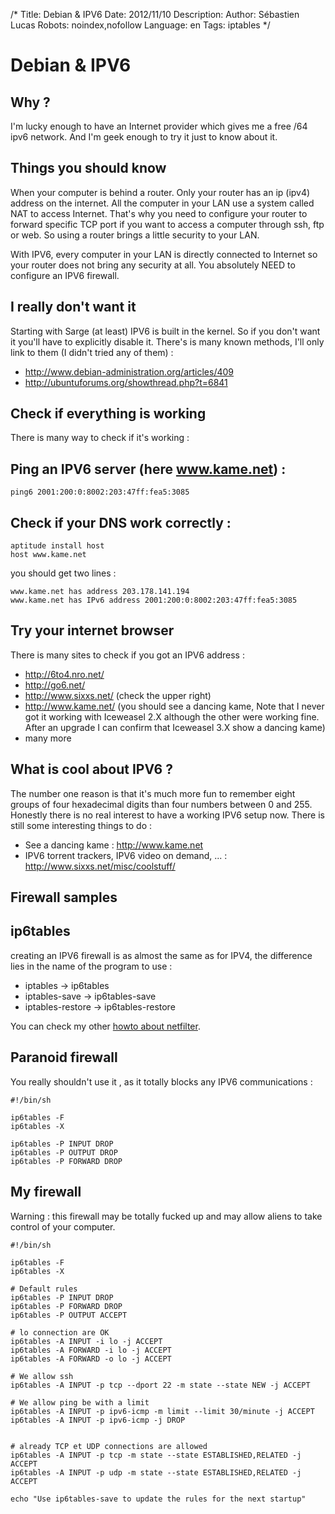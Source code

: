 /*
Title: Debian & IPV6
Date: 2012/11/10
Description: 
Author: Sébastien Lucas
Robots: noindex,nofollow
Language: en
Tags: iptables
*/
# Debian & IPV6

## Why ?
I'm lucky enough to have an Internet provider which gives me a free /64 ipv6 network. And I'm geek enough to try it just to know about it. 

## Things you should know

When your computer is behind a router. Only your router has an ip (ipv4) address on the internet. All the computer in your LAN use a system called NAT to access Internet. That's why you need to configure your router to forward specific TCP port if you want to access a computer through ssh, ftp or web. So using a router brings a little security to your LAN.

With IPV6, every computer in your LAN is directly connected to Internet so your router does not bring any security at all. You absolutely NEED to configure an IPV6 firewall.

## I really don't want it

Starting with Sarge (at least) IPV6 is built in the kernel. So if you don't want it you'll have to explicitly disable it. There's is many known methods, I'll only link to them (I didn't tried any of them) :

*	http://www.debian-administration.org/articles/409
*	http://ubuntuforums.org/showthread.php?t=6841

## Check if everything is working

There is many way to check if it's working :

## Ping an IPV6 server (here www.kame.net) :

```
ping6 2001:200:0:8002:203:47ff:fea5:3085
```

## Check if your DNS work correctly :

```
aptitude install host
host www.kame.net
```

you should get two lines :

```
www.kame.net has address 203.178.141.194
www.kame.net has IPv6 address 2001:200:0:8002:203:47ff:fea5:3085
```

## Try your internet browser

There is many sites to check if you got an IPV6 address :

*	http://6to4.nro.net/
*	http://go6.net/
*	http://www.sixxs.net/ (check the upper right)
*	http://www.kame.net/ (you should see a dancing kame, Note that I never got it working with Iceweasel 2.X although the other were working fine. After an upgrade I can confirm that Iceweasel 3.X show a dancing kame)
*	many more

## What is cool about IPV6 ?

The number one reason is that it's much more fun to remember eight groups of four hexadecimal digits than four numbers between 0 and 255. Honestly there is no real interest to have a working IPV6 setup now.
There is still some interesting things to do :

*	See a dancing kame : http://www.kame.net
*	IPV6 torrent trackers, IPV6 video on demand, ... : http://www.sixxs.net/misc/coolstuff/

## Firewall samples

## ip6tables
creating an IPV6 firewall is as almost the same as for IPV4, the difference lies in the name of the program to use :

*	iptables -> ip6tables
*	iptables-save -> ip6tables-save
*	iptables-restore -> ip6tables-restore

You can check my other [howto about netfilter](/en/debian/iptables).

## Paranoid firewall

You really shouldn't use it , as it totally blocks any IPV6 communications :

```-
#!/bin/sh

ip6tables -F
ip6tables -X

ip6tables -P INPUT DROP
ip6tables -P OUTPUT DROP
ip6tables -P FORWARD DROP
```

## My firewall

Warning : this firewall may be totally fucked up and may allow aliens to take control of your computer.

```-
#!/bin/sh

ip6tables -F
ip6tables -X

# Default rules
ip6tables -P INPUT DROP
ip6tables -P FORWARD DROP
ip6tables -P OUTPUT ACCEPT

# lo connection are OK
ip6tables -A INPUT -i lo -j ACCEPT
ip6tables -A FORWARD -i lo -j ACCEPT
ip6tables -A FORWARD -o lo -j ACCEPT

# We allow ssh
ip6tables -A INPUT -p tcp --dport 22 -m state --state NEW -j ACCEPT

# We allow ping be with a limit
ip6tables -A INPUT -p ipv6-icmp -m limit --limit 30/minute -j ACCEPT
ip6tables -A INPUT -p ipv6-icmp -j DROP


# already TCP et UDP connections are allowed
ip6tables -A INPUT -p tcp -m state --state ESTABLISHED,RELATED -j ACCEPT
ip6tables -A INPUT -p udp -m state --state ESTABLISHED,RELATED -j ACCEPT

echo "Use ip6tables-save to update the rules for the next startup"
```

